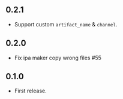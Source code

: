 ## 0.2.1

* Support custom `artifact_name` & `channel`.

## 0.2.0

* Fix ipa maker copy wrong files #55

## 0.1.0

* First release.
